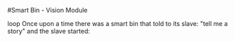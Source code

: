 #Smart Bin - Vision Module

loop
Once upon a time there was a smart bin that told to its slave: 
"tell me a story" and the slave started:

